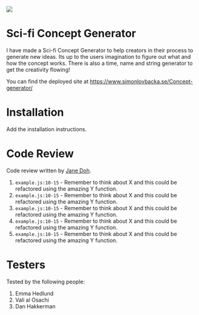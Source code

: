 ![](https://github.com/lovbackan/Git-lesson/blob/main/see%20you%20space%20cowboy.gif)

# Sci-fi Concept Generator

I have made a Sci-fi Concept Generator to help creators in their process to generate new ideas. Its up to the users imagination to figure out what and how the concept works. There is also a time, name and string generator to get the creativity flowing!

You can find the deployed site at https://www.simonlovbacka.se/Concept-generator/

# Installation

Add the installation instructions.

# Code Review

Code review written by [Jane Doh](https://github.com/username).

1. `example.js:10-15` - Remember to think about X and this could be refactored using the amazing Y function.
2. `example.js:10-15` - Remember to think about X and this could be refactored using the amazing Y function.
3. `example.js:10-15` - Remember to think about X and this could be refactored using the amazing Y function.
4. `example.js:10-15` - Remember to think about X and this could be refactored using the amazing Y function.
5. `example.js:10-15` - Remember to think about X and this could be refactored using the amazing Y function.

# Testers

Tested by the following people:

1. Emma Hedlund
2. Vali al Osachi
3. Dan Hakkerman
